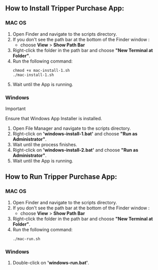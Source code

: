 ## How to Install Tripper Purchase App:
### MAC OS
1. Open Finder and navigate to the scripts directory.
2. If you don't see the path bar at the bottom of the Finder window :
   - choose **View** > **Show Path Bar**
3. Right-click the folder in the path bar and choose **"New Terminal at Folder"**.
4. Run the following command:
   ```
   chmod +x mac-install-1.sh
   ./mac-install-1.sh
   ```
5. Wait until the App is running.

### Windows
> [!IMPORTANT]
> Ensure that Windows App Installer is installed.
1. Open File Manager and navigate to the scripts directory.
2. Right-click on **'windows-install-1.bat'** and choose **"Run as Administrator"**.
3. Wait until the process finishes.
4. Right-click on **'windows-install-2.bat'** and choose **"Run as Administrator"**.
5. Wait until the App is running.

## How to Run Tripper Purchase App:
### MAC OS
1. Open Finder and navigate to the scripts directory.
2. If you don't see the path bar at the bottom of the Finder window :
   - choose **View** > **Show Path Bar**
3. Right-click the folder in the path bar and choose **"New Terminal at Folder"**.
4. Run the following command:
   ```
   ./mac-run.sh
   ```

### Windows
1. Double-click on **'windows-run.bat'**.
